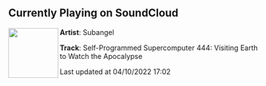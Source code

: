 ## Currently Playing on SoundCloud

[<img align="left" width="100" src="https://i1.sndcdn.com/artworks-KsQQDQa5QZKXtMw7-oecQSw-t500x500.jpg">](https://soundcloud.com/subangel/self-programmed-supercomputer-visiting-earth-to-watch-the-apocalypse?in=millenniumstrike/sets/demodisc-2)

**Artist**: Subangel 

**Track**: Self-Programmed Supercomputer 444: Visiting Earth to Watch the Apocalypse

Last updated at 04/10/2022 17:02
